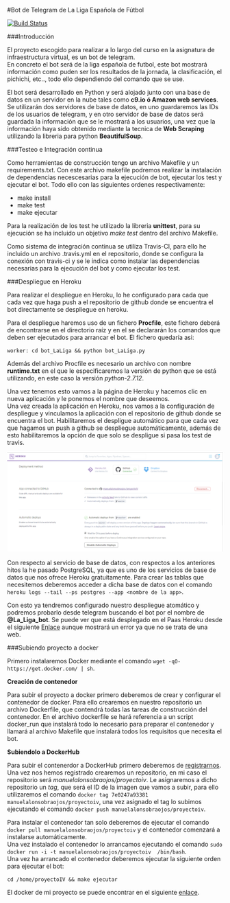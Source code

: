 #Bot de Telegram de La Liga Española de Fútbol

[![Build Status](https://travis-ci.org/manuelalonsobraojos/proyectoIV.svg?branch=master)](https://travis-ci.org/manuelalonsobraojos/proyectoIV)

###Introducción

El proyecto escogido para realizar a lo largo del curso en la asignatura de infraestructura virtual, es un bot de telegram.  
En concreto el bot será de la liga española de futbol, este bot mostrará información como puden ser los resultados de la jornada, la clasificación, el pichichi, etc.., todo ello dependiendo del comando que se use.

El bot será desarrollado en Python y será alojado junto con una base de datos en un servidor en la nube tales como **c9.io ó Amazon web services**. Se utilizarán dos servidores de base de datos, en uno guardaremos las IDs de los usuarios de telegram, y en otro servidor de base de datos será guardada la información que se le mostrará a los usuarios, una vez que la información haya sido obtenido mediante la tecnica de **Web Scraping** utilizando la libreria para python **BeautifulSoup**. 


###Testeo e Integración continua

Como herramientas de construcción tengo un archivo Makefile y un requirements.txt. Con este archivo makefile podremos realizar la instalación de dependencias necescesarias para la ejecución de bot, ejecutar los test y ejecutar el bot. Todo ello con las siguientes ordenes respectivamente:  
- make install
- make test
- make ejecutar

Para la realización de los test he utilizado la libreria **unittest**, para su ejecución se ha incluido un objetivo *make test* dentro del archivo Makefile.

Como sistema de integración continua se utiliza Travis-CI, para ello he incluido un archivo .travis.yml en el repositorio, donde se configura la conexión con travis-ci y se le indica como instalar las dependencias necesarias para la ejecución del bot y como ejecutar los test.

###Despliegue en Heroku

Para realizar el despliegue en Heroku, lo he configurado para cada que cada vez que haga push a el repositorio de github donde se encuentra el bot directamente se despliegue en heroku.

Para el despliegue haremos uso de un fichero **Procfile**, este fichero deberá de encontrarse en el directorio raíz y en el se declararán los comandos que deben ser ejecutados para arrancar el bot. El fichero quedaría asi:  
```
worker: cd bot_LaLiga && python bot_LaLiga.py 
```

Además del archivo Procfile es necesario un archivo con nombre **runtime.txt** en el que le especificaremos la versión de python que se está utilizando, en este caso la versión *python-2.7.12*.

Una vez tenemos esto vamos a la página de Heroku y hacemos clic en nueva aplicación y le ponemos el nombre que deseemos.  
Una vez creada la aplicación en Heroku, nos vamos a la configuración de despliegue y vinculamos la aplicación con el repositorio de github donde se encuentra el bot. Habilitaremos el despligue automático para que cada vez que hagamos un push a github se despliegue automáticamente, además de esto habilitaremos la opción de que solo se despligue si pasa los test de travis.

![img](https://github.com/manuelalonsobraojos/IV-Ejercicios/blob/master/Ejercicios-tema3/capturas/Captura.PNG)

Con respecto al servicio de base de datos, con respectos a los anteriores hitos la he pasado PostgreSQL, ya que es uno de los servicios de base de datos que nos ofrece Heroku gratuitamente. Para crear las tablas que necesitemos deberemos acceder a dicha base de datos con el comando ```heroku logs --tail --ps postgres --app <nombre de la app>```. 

Con esto ya tendremos configurado nuestro despliegue atomático y podremos probarlo desde telegram buscando el bot por el nombre de **@La_Liga_bot**. Se puede ver que está desplegado en el Paas Heroku desde el siguiente [Enlace](https://botlaliga.herokuapp.com/) aunque mostrará un error ya que no se trata de una web. 


###Subiendo proyecto a docker

Primero instalaremos Docker mediante el comando ```wget -qO- https://get.docker.com/ | sh```.

**Creación de contenedor**

Para subir el proyecto a docker primero deberemos de crear y configurar el contenedor de docker. Para ello crearemos en nuestro repositorio un archivo Dockerfile, que contendrá todas las tareas de construcción del contenedor. En el archivo dockerfile se hará referencia a un script docker_run que instalará todo lo necesario para preparar el contenedor y llamará al archivo Makefile que instalará todos los requisitos que necesita el bot.  
  

**Subiendolo a DockerHub**

Para subir el contenerdor a DockerHub primero deberemos de [registrarnos](https://hub.docker.com/). Una vez nos hemos registrado crearemos un repositorio, en mi caso el repositorio será *manuelalonsobraojos/proyectoiv*. Le asignaremos a dicho repositorio un *tag*, que será el ID de la imagen que vamos a subir, para ello utilizaremos el comando ```docker tag 7e0247a93381 manuelalonsobraojos/proyectoiv```, una vez asignado el tag lo subimos ejecutando el comando ```docker push manuelalonsobraojos/proyectoiv```.

Para instalar el contenedor tan solo deberemos de ejecutar el comando ```docker pull manuelalonsobraojos/proyectoiv``` y el contenedor comenzará a instalarse automáticamente.  
Una vez instalado el contenedor lo arrancamos ejecutando el comando ```sudo docker run -i -t manuelalonsobraojos/proyectoiv  /bin/bash```.  
Una vez ha arrancado el contenedor deberemos ejecutar la siguiente orden para ejecutar el bot:  
```
cd /home/proyectoIV && make ejecutar 
```
El docker de mi proyecto se puede encontrar en el siguiente [enlace](https://hub.docker.com/r/manuelalonsobraojos/proyectoiv/).











